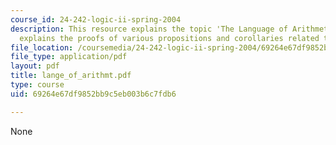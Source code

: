 ```yaml
---
course_id: 24-242-logic-ii-spring-2004
description: This resource explains the topic 'The Language of Arithmetic'. It also
  explains the proofs of various propositions and corollaries related to the subject.
file_location: /coursemedia/24-242-logic-ii-spring-2004/69264e67df9852bb9c5eb003b6c7fdb6_lange_of_arithmt.pdf
file_type: application/pdf
layout: pdf
title: lange_of_arithmt.pdf
type: course
uid: 69264e67df9852bb9c5eb003b6c7fdb6

---
```

None
